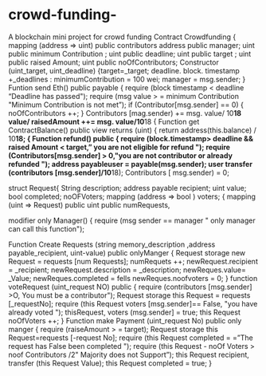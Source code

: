 # crowd-funding-
A blockchain  mini project for crowd funding 
Contract Crowdfunding
{
mapping (address => uint) public contributors
address public manager;
uint public minimum Contribution ;
uint public deadline;
uint public target ;
uint public raised Amount;
uint public noOfContributors;
Constructor (uint_target, uint_deadline) {target=_target;
deadline. block. timestamp +_deadlines :
minimumContribution = 100 wei;
manager = msg.sender;
}
Funtion send Eth() public payable
{
require (block timestamp < deadline “Deadline has passed");
require (msg value > = minimum Contribution "Minimum Contribution is not met”);
if (Contributor[msg.sender] == 0) {
noOfContributors ++;
}
Contributors [mag.sender) += msg. value/ 10**18 value/
raisedAmount ++= msg. value/10**18
{
Function get ContractBalance() public view returns (uint) 
{
return address(this.balance) / 10**18;
{
Function refund() public
{
require (block.timestamp> deadline && raised Amount < target,” you are not eligible for refund ");
require (Contributors[msg.sender] > 0,"you are not contributor or already refunded ");
address payableuser = payable(msg.sender);
user transfer (contributors [msg.sender]/10**18);
Contributors [ msg.sender) = 0;

struct Request{
String description;
address payable recipient;
uint value;
bool completed;
noOFVoters;
mapping (address => bool ) voters;
{
mapping (uint => Request) public  uint public numRequests,

modifier only Manager() 
{
 require (msg sender == manager " only manager can call this function"); 

Function Create Requests (string memory_description ,address payable_recipient, uint-value) public onlyManger
{
Request storage new Request = requests [num Requests];
numRequets ++;
newRequest.recipient = _recipient;
newRequest.description = _description;
newReques.value= _Value;
newReques.completed = fells
newReques.noofvoters = 0;
}
function voteRequest (uint_request NO) public 
{
require (contributors [msg.sender] >O, You must be a contributor");
Request storage this Request = requests [_requestNo];
require (this Request voters [msg.sender]==
False, "you have already voted ");
thisRequest, voters (msg.sender] = true; 
this Request noOfVoters ++;
}
Function make Payment (uint_request No) public only manger 
{
require (raiseAmount > = target);
Request storage this Request=requests [-request No];
require (this Request completed = =”The request has False been completed ");
require (this Request - noOf Voters >
noof Contributors /2" Majority does not Support”);
this Request recipient, transfer (this Request Value);
this Request completed = true; 
}

